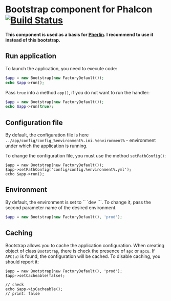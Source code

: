 Bootstrap component for Phalcon [![Build Status](https://travis-ci.org/JimmDiGrizli/phalcon-bootstrap.png?branch=develop)](https://travis-ci.org/JimmDiGrizli/phalcon-bootstrap)
===============================

**This component is used as a basis for [Pherlin](https://travis-ci.org/JimmDiGrizli/pherlin). I recommend to use it instead of this bootstrap.**

Run application
---------------

To launch the application, you need to execute code:

```php
$app = new Bootstrap(new FactoryDefault());
echo $app->run();
```

Pass ```true``` into a method ```app()```, if you do not want to run the handler:

```php
$app = new Bootstrap(new FactoryDefault());
echo $app->run(true);
```

Configuration file
-----------

By default, the configuration file is here ```../app/config/config_%environment%.ini```. 
```%environment%``` - environment under which the application is running.

To change the configuration file, you must use the method ```setPathConfig()```:

```
$app = new Bootstrap(new FactoryDefault());
$app->setPathConfig('config/config.%environment%.yml');
echo $app->run();
```

Environment
-----------

By default, the environment is set to `` `dev ```. To change it, pass the second 
parameter name of the desired environment.

```php
$app = new Bootstrap(new FactoryDefault(), 'prod');
```

Сaching 
-------

Bootstrap allows you to cache the application configuration. When creating object 
of class ```Bootstrap```, there is check the presence of ```apc``` or ```apcu```.
If ```APC(u)``` is found, the configuration will be cached. To disable caching, you 
should report it:

```
$app = new Bootstrap(new FactoryDefault(), 'prod');
$app->setCacheable(false);

// check
echo $app->isCacheable();
// print: false
```
